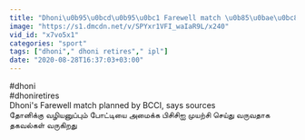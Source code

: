 ```yaml
---
title: "Dhoni\u0b95\u0bcd\u0b95\u0bc1 Farewell match \u0b85\u0bae\u0bc8\u0b95\u0bcd\u0b95 BCCI \u0ba4\u0bbf\u0b9f\u0bcd\u0b9f\u0bae\u0bcd Oneindia Tamil"
image: "https://s1.dmcdn.net/v/SPYxr1VFI_waIaR9L/x240"
vid_id: "x7vo5x1"
categories: "sport"
tags: ["dhoni"," dhoni retires"," ipl"]
date: "2020-08-28T16:37:03+03:00"
---
```

#dhoni  <br>#dhoniretires  <br>Dhoni's Farewell match planned by BCCI, says sources  <br>தோனிக்கு வழியனுப்பும் போட்டியை அமைக்க பிசிசிஐ முயற்சி செய்து வருவதாக தகவல்கள் வருகிறது   <br>
